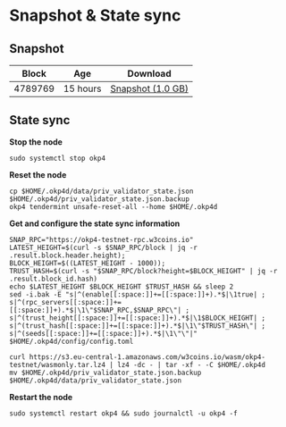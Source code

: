 # Snapshot & State sync

## Snapshot

| Block   | Age     | Download                                                                                                                   |
| ------- | ------- | -------------------------------------------------------------------------------------------------------------------------- |
|   4789769   |  15 hours | [Snapshot (1.0 GB)](https://s3.eu-central-1.amazonaws.com/w3coins.io/snapshots/okp4-testnet/okp4_snapsot_latest.tar.lz4)  |

## State sync

**Stop the node**

```
sudo systemctl stop okp4
```

**Reset the node**

```
cp $HOME/.okp4d/data/priv_validator_state.json $HOME/.okp4d/priv_validator_state.json.backup
okp4 tendermint unsafe-reset-all --home $HOME/.okp4d
```

**Get and configure the state sync information**

```
SNAP_RPC="https://okp4-testnet-rpc.w3coins.io"
LATEST_HEIGHT=$(curl -s $SNAP_RPC/block | jq -r .result.block.header.height);
BLOCK_HEIGHT=$((LATEST_HEIGHT - 1000));
TRUST_HASH=$(curl -s "$SNAP_RPC/block?height=$BLOCK_HEIGHT" | jq -r .result.block_id.hash) 
echo $LATEST_HEIGHT $BLOCK_HEIGHT $TRUST_HASH && sleep 2
sed -i.bak -E "s|^(enable[[:space:]]+=[[:space:]]+).*$|\1true| ;
s|^(rpc_servers[[:space:]]+=[[:space:]]+).*$|\1\"$SNAP_RPC,$SNAP_RPC\"| ;
s|^(trust_height[[:space:]]+=[[:space:]]+).*$|\1$BLOCK_HEIGHT| ;
s|^(trust_hash[[:space:]]+=[[:space:]]+).*$|\1\"$TRUST_HASH\"| ;
s|^(seeds[[:space:]]+=[[:space:]]+).*$|\1\"\"|" $HOME/.okp4d/config/config.toml
```

```
curl https://s3.eu-central-1.amazonaws.com/w3coins.io/wasm/okp4-testnet/wasmonly.tar.lz4 | lz4 -dc - | tar -xf - -C $HOME/.okp4d
mv $HOME/.okp4d/priv_validator_state.json.backup $HOME/.okp4d/data/priv_validator_state.json
```

**Restart the node**

```
sudo systemctl restart okp4 && sudo journalctl -u okp4 -f
```
